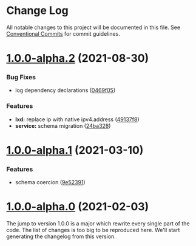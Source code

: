 # Change Log

All notable changes to this project will be documented in this file.
See [Conventional Commits](https://conventionalcommits.org) for commit guidelines.

# [1.0.0-alpha.2](https://github.com/adaltas/node-nikita/compare/@nikitajs/service@1.0.0-alpha.1...@nikitajs/service@1.0.0-alpha.2) (2021-08-30)


### Bug Fixes

* log dependency declarations ([0469f05](https://github.com/adaltas/node-nikita/commit/0469f05d0ef5d3675f21bbd260b2dcfe94bfa3a7))


### Features

* **lxd:** replace ip with native ipv4.address ([49137f8](https://github.com/adaltas/node-nikita/commit/49137f857d59e8acfdc22c2a53819ff7e30ea6cb))
* **service:** schema migration ([24ba328](https://github.com/adaltas/node-nikita/commit/24ba3286692b9f15f604e12e2c38fe29e88b62ce))





# [1.0.0-alpha.1](https://github.com/adaltas/node-nikita/compare/@nikitajs/service@1.0.0-alpha.0...@nikitajs/service@1.0.0-alpha.1) (2021-03-10)


### Features

* schema coercion ([9e52391](https://github.com/adaltas/node-nikita/commit/9e52391852a8e45b35674faa44f17747303b2851))





# [1.0.0-alpha.0](https://github.com/adaltas/node-nikita/compare/@nikitajs/service@0.9.7...@nikitajs/service@1.0.0-alpha.0) (2021-02-03)

The jump to version 1.0.0 is a major which rewrite every single part of the code. The list of changes is too big to be reproduced here. We'll start generating the changelog from this version.

